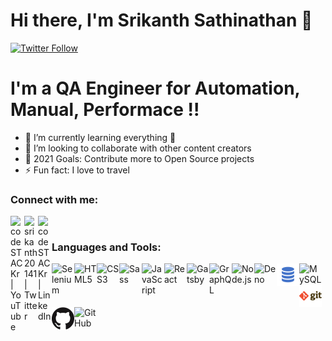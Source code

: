 # Hi there, I'm Srikanth Sathinathan 👋

[![Twitter Follow](https://img.shields.io/twitter/follow/srikanth20141?color=1DA1F2&logo=twitter&style=for-the-badge)](https://twitter.com/intent/follow?original_referer=https%3A%2F%2Fgithub.com%2FcodeSTACKr&screen_name=codeSTACKr)

# I'm a QA Engineer for Automation, Manual, Performace !!

- 🌱 I’m currently learning everything 🤣
- 👯 I’m looking to collaborate with other content creators
- 🥅 2021 Goals: Contribute more to Open Source projects
- ⚡ Fun fact: I love to travel 

### Connect with me:

[<img align="left" alt="codeSTACKr | YouTube" width="22px" src="https://cdn.jsdelivr.net/npm/simple-icons@v3/icons/youtube.svg" />][youtube]
[<img align="left" alt="srikanth20141 | Twitter" width="22px" src="https://cdn.jsdelivr.net/npm/simple-icons@v3/icons/twitter.svg" />][twitter]
[<img align="left" alt="codeSTACKr | LinkedIn" width="22px" src="https://cdn.jsdelivr.net/npm/simple-icons@v3/icons/linkedin.svg" />][linkedin]

<br />

### Languages and Tools:

[<img align="left" alt="Selenium" width="36px" src="https://www.selenium.dev/images/selenium_logo_square_green.png" />][webdevplaylist]
[<img align="left" alt="HTML5" width="36px" src="https://www.edureka.co/blog/wp-content/uploads/2019/03/appium-logo-appium-installation-edureka.png" />][webdevplaylist]
[<img align="left" alt="CSS3" width="36px" src="https://w7.pngwing.com/pngs/130/892/png-transparent-apache-tomcat-apache-http-server-web-server-java-servlet-javaserver-pages-others-miscellaneous-text-logo-thumbnail.png" />][cssplaylist]
[<img align="left" alt="Sass" width="36px" src="https://gdm-catalog-fmapi-prod.imgix.net/ProductLogo/851f88d6-fa67-406e-929f-bdc0bdae0ba6.png?auto=format&size=150" />][cssplaylist]
[<img align="left" alt="JavaScript" width="36px" src="https://blog.knoldus.com/wp-content/uploads/2020/01/TESTNG.png" />][jsplaylist]
[<img align="left" alt="React" width="36px" src="https://damienfremont.files.wordpress.com/2015/07/cucumber-logo.png?w=165" />][reactplaylist]
[<img align="left" alt="Gatsby" width="36px" src="https://miro.medium.com/max/404/1*mujOqlQ9k9Mhpj1PbxsSDQ.png" />][webdevplaylist]
[<img align="left" alt="GraphQL" width="36px" src="https://cdn.springpeople.com/media/Rest%20Assured.png" />][webdevplaylist]
[<img align="left" alt="Node.js" width="36px" src="https://brandslogos.com/wp-content/uploads/images/large/java-logo-1.png" />][webdevplaylist]
[<img align="left" alt="Deno" width="36px" src="https://mir-s3-cdn-cf.behance.net/project_modules/max_1200/53d9ae70251739.5b9d484cde8a2.jpg" />][webdevplaylist]
[<img align="left" alt="SQL" width="36px" src="https://raw.githubusercontent.com/github/explore/80688e429a7d4ef2fca1e82350fe8e3517d3494d/topics/sql/sql.png" />][webdevplaylist]
[<img align="left" alt="MySQL" width="36px" src="https://upload.wikimedia.org/wikipedia/commons/d/de/WinSCP_Logo.png" />][webdevplaylist]
[<img align="left" alt="Git" width="36px" src="https://raw.githubusercontent.com/github/explore/80688e429a7d4ef2fca1e82350fe8e3517d3494d/topics/git/git.png" />][webdevplaylist]
[<img align="left" alt="GitHub" width="36px" src="https://raw.githubusercontent.com/github/explore/78df643247d429f6cc873026c0622819ad797942/topics/github/github.png" />][webdevplaylist]
[<img align="left" alt="GitHub" width="36px" src="https://www.intexsoft.com//media/k2/items/cache/b8cc41f2c23fcd5970f74c3c49efafec_L.jpg" />][webdevplaylist]


<br />
<br />

[website]: https://codeSTACKr.com
[course]: http://vsCodeHero.com
[twitter]: https://twitter.com/srikanth20141
[youtube]: https://www.youtube.com/channel/UCO8IHOeu8l86l5-MvNCIDpg
[instagram]: https://instagram.com/codeSTACKr
[linkedin]: https://linkedin.com/in/srikanth20141
[webdevplaylist]: https://www.youtube.com/playlist?list=PLkwxH9e_vrAJ0WbEsFA9W3I1W-g_BTsbt
[jsplaylist]: https://www.youtube.com/playlist?list=PLkwxH9e_vrALRJKu7wfXby3MKeflhTu6B
[cssplaylist]: https://www.youtube.com/playlist?list=PLkwxH9e_vrALSdvZuEh6gqQdmDoDIoqz4
[reactplaylist]: https://www.youtube.com/playlist?list=PLkwxH9e_vrAK4TdffpxKY3QGyHCpxFcQ0
